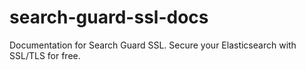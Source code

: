 # search-guard-ssl-docs
Documentation for Search Guard SSL. Secure your Elasticsearch with SSL/TLS for free.
